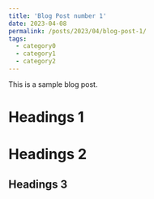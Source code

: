```yaml
---
title: 'Blog Post number 1'
date: 2023-04-08
permalink: /posts/2023/04/blog-post-1/
tags:
  - category0
  - category1
  - category2
---
```


This is a sample blog post.

Headings 1
======

Headings 2
======

Headings 3
------
